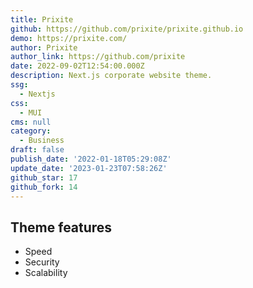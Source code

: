 ```yaml
---
title: Prixite
github: https://github.com/prixite/prixite.github.io
demo: https://prixite.com/
author: Prixite
author_link: https://github.com/prixite
date: 2022-09-02T12:54:00.000Z
description: Next.js corporate website theme.
ssg:
  - Nextjs
css:
  - MUI
cms: null
category:
  - Business
draft: false
publish_date: '2022-01-18T05:29:08Z'
update_date: '2023-01-23T07:58:26Z'
github_star: 17
github_fork: 14
---
```


## Theme features

- Speed
- Security
- Scalability
